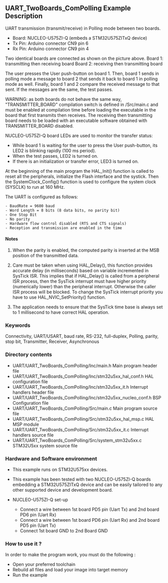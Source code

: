 ## <b>UART_TwoBoards_ComPolling Example Description</b>

UART transmission (transmit/receive) in Polling mode between two boards.

  - Board: NUCLEO-U575ZI-Q (embeds a STM32U575ZITxQ device)
  - Tx Pin: Arduino connector CN9 pin 6
  - Rx Pin: Arduino connector CN9 pin 4

Two identical boards are connected as shown on the picture above.
Board 1: transmitting then receiving board
Board 2: receiving then transmitting board

The user presses the User push-button on board 1.
Then, board 1 sends in polling mode a message to board 2 that sends it back to 
board 1 in polling mode as well.
Finally, board 1 and 2 compare the received message to that sent.
If the messages are the same, the test passes.

WARNING: as both boards do not behave the same way, "TRANSMITTER_BOARD" compilation
switch is defined in /Src/main.c and must be enabled
at compilation time before loading the executable in the board that first transmits then receives.
The receiving then transmitting board needs to be loaded with an executable
software obtained with TRANSMITTER_BOARD disabled. 

NUCLEO-U575ZI-Q board LEDs are used to monitor the transfer status:

- While board 1 is waiting for the user to press the User push-button, its LED2 is
  blinking rapidly (100 ms period).
- When the test passes, LED2 is turned on.
- If there is an initialization or transfer error, LED3 is turned on.

At the beginning of the main program the HAL_Init() function is called to reset 
all the peripherals, initialize the Flash interface and the systick.
Then the SystemClock_Config() function is used to configure the system clock (SYSCLK) to run at 160 MHz.

The UART is configured as follows:

    - BaudRate = 9600 baud  
    - Word Length = 8 bits (8 data bits, no parity bit)
    - One Stop Bit
    - No parity
    - Hardware flow control disabled (RTS and CTS signals)
    - Reception and transmission are enabled in the time

#### <b>Notes</b>

 1. When the parity is enabled, the computed parity is inserted at the MSB
    position of the transmitted data.

 2. Care must be taken when using HAL_Delay(), this function provides accurate delay (in milliseconds)
    based on variable incremented in SysTick ISR. This implies that if HAL_Delay() is called from
    a peripheral ISR process, then the SysTick interrupt must have higher priority (numerically lower)
    than the peripheral interrupt. Otherwise the caller ISR process will be blocked.
    To change the SysTick interrupt priority you have to use HAL_NVIC_SetPriority() function.

 3. The application needs to ensure that the SysTick time base is always set to 1 millisecond
    to have correct HAL operation.

### <b>Keywords</b>

Connectivity, UART/USART, baud rate, RS-232, full-duplex, Polling, parity, stop bit, Transmitter, Receiver, Asynchronous

### <b>Directory contents</b>

  - UART/UART_TwoBoards_ComPolling/Inc/main.h                  Main program header file
  - UART/UART_TwoBoards_ComPolling/Inc/stm32u5xx_hal_conf.h    HAL configuration file
  - UART/UART_TwoBoards_ComPolling/Inc/stm32u5xx_it.h          Interrupt handlers header file
  - UART/UART_TwoBoards_ComPolling/Inc/stm32u5xx_nucleo_conf.h BSP Configuration file
  - UART/UART_TwoBoards_ComPolling/Src/main.c                  Main program source file
  - UART/UART_TwoBoards_ComPolling/Src/stm32u5xx_hal_msp.c     HAL MSP module
  - UART/UART_TwoBoards_ComPolling/Src/stm32u5xx_it.c          Interrupt handlers source file
  - UART/UART_TwoBoards_ComPolling/Src/system_stm32u5xx.c      STM32U5xx system source file

### <b>Hardware and Software environment</b>

  - This example runs on STM32U575xx devices.
  - This example has been tested with two NUCLEO-U575ZI-Q boards embedding
    a STM32U575ZITxQ device and can be easily tailored to any other supported device
    and development board.

  - NUCLEO-U575ZI-Q set-up

    - Connect a wire between 1st board PD5 pin (Uart Tx) and 2nd board PD6 pin (Uart Rx)
    - Connect a wire between 1st board PD6 pin (Uart Rx) and 2nd board PD5 pin (Uart Tx)
    - Connect 1st board GND to 2nd Board GND    

### <b>How to use it ?</b>

In order to make the program work, you must do the following :

 - Open your preferred toolchain
 - Rebuild all files and load your image into target memory
 - Run the example

